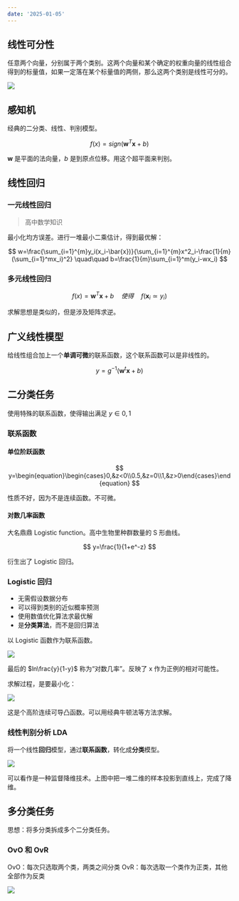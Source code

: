 ```yaml
---
date: '2025-01-05'
---
```


## 线性可分性

任意两个向量，分别属于两个类别。这两个向量和某个确定的权重向量的线性组合得到的标量值，如果一定落在某个标量值的两侧，那么这两个类别是线性可分的。

![](https://runzblog.oss-cn-hangzhou.aliyuncs.com/postimg/202501050935696.png)

## 感知机

经典的二分类、线性、判别模型。

$$
f(x)=sign(\textbf{w}^T\textbf{x}+b)
$$

$\textbf{w}$ 是平面的法向量，$b$ 是到原点位移。用这个超平面来判别。

## 线性回归

### 一元线性回归

>高中数学知识

最小化均方误差。进行一堆最小二乘估计，得到最优解：

$$
w=\frac{\sum_{i=1}^{m}y_i(x_i-\bar{x})}{\sum_{i=1}^{m}x^2_i-\frac{1}{m}(\sum_{i=1}^mx_i)^2}
\quad\quad
b=\frac{1}{m}\sum_{i=1}^m(y_i-wx_i)
$$

### 多元线性回归
$$
f(x)=\textbf{w}^T\textbf{x}+b \quad 使得\quad f(\textbf{x}_i\simeq y_i)
$$

求解思想是类似的，但是涉及矩阵求逆。

## 广义线性模型

给线性组合加上一个**单调可微**的联系函数，这个联系函数可以是非线性的。

$$
y=g^{-1}(\textbf{w}^t\textbf{x}+b)
$$

## 二分类任务

使用特殊的联系函数，使得输出满足 $y\in{0,1}$

### 联系函数

#### 单位阶跃函数

$$
y=\begin{equation}\begin{cases}0,&z<0\\0.5,&z=0\\1,&z>0\end{cases}\end{equation}
$$

性质不好，因为不是连续函数。不可微。

#### 对数几率函数

大名鼎鼎 Logistic function。高中生物里种群数量的 S 形曲线。

$$
y=\frac{1}{1+e^-z}
$$

衍生出了 Logistic 回归。

### Logistic 回归

- 无需假设数据分布
- 可以得到类别的近似概率预测
- 使用数值优化算法求最优解
- 是**分类算法**，而不是回归算法

以 Logistic 函数作为联系函数。

![](https://runzblog.oss-cn-hangzhou.aliyuncs.com/postimg/202501051007913.png)

最后的 $ln\frac{y}{1-y}$ 称为“对数几率”。反映了 x 作为正例的相对可能性。

求解过程，是要最小化：

![](https://runzblog.oss-cn-hangzhou.aliyuncs.com/postimg/202501051008642.png)

这是个高阶连续可导凸函数。可以用经典牛顿法等方法求解。

### 线性判别分析 LDA

将一个线性**回归**模型，通过**联系函数**，转化成**分类**模型。

![](https://runzblog.oss-cn-hangzhou.aliyuncs.com/postimg/202501051012249.png)

可以看作是一种监督降维技术。上图中把一堆二维的样本投影到直线上，完成了降维。

## 多分类任务

思想：将多分类拆成多个二分类任务。

### OvO 和 OvR

OvO：每次只选取两个类，两类之间分类
OvR：每次选取一个类作为正类，其他全部作为反类

![](https://runzblog.oss-cn-hangzhou.aliyuncs.com/postimg/202501051014125.png)
